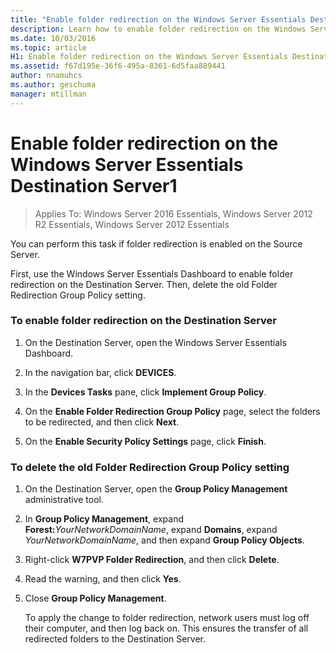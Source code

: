 ```yaml
---
title: "Enable folder redirection on the Windows Server Essentials Destination Server1"
description: Learn how to enable folder redirection on the Windows Server Essentials Destination Server.
ms.date: 10/03/2016
ms.topic: article
H1: Enable folder redirection on the Windows Server Essentials Destination Server
ms.assetid: f67d195e-36f6-495a-8361-6d5faa889441
author: nnamuhcs
ms.author: geschuma
manager: mtillman
---
```


# Enable folder redirection on the Windows Server Essentials Destination Server1

>Applies To: Windows Server 2016 Essentials, Windows Server 2012 R2 Essentials, Windows Server 2012 Essentials

You can perform this task if folder redirection is enabled on the Source Server.

 First, use the  Windows Server Essentials Dashboard to enable folder redirection on the Destination Server. Then, delete the old Folder Redirection Group Policy setting.

### To enable folder redirection on the Destination Server

1.  On the Destination Server, open the  Windows Server Essentials Dashboard.

2.  In the navigation bar, click **DEVICES**.

3.  In the **Devices Tasks** pane, click **Implement Group Policy**.

4.  On the **Enable Folder Redirection Group Policy** page, select the folders to be redirected, and then click **Next**.

5.  On the **Enable Security Policy Settings** page, click **Finish**.

### To delete the old Folder Redirection Group Policy setting

1. On the Destination Server, open the **Group Policy Management** administrative tool.

2. In **Group Policy Management**, expand **Forest:**<em>YourNetworkDomainName</em>, expand **Domains**, expand *YourNetworkDomainName*, and then expand **Group Policy Objects**.

3. Right-click **W7PVP Folder Redirection**, and then click **Delete**.

4. Read the warning, and then click **Yes**.

5. Close **Group Policy Management**.

   To apply the change to folder redirection, network users must log off their computer, and then log back on. This ensures the transfer of all redirected folders to the Destination Server.
